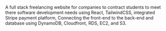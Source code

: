 A full stack freelancing website for companies to contract students to meet there software development needs using React, TailwindCSS, integrated Stripe payment platform, Connecting the front-end to the back-end and database using DynamoDB, Cloudfront, RDS, EC2, and S3.
